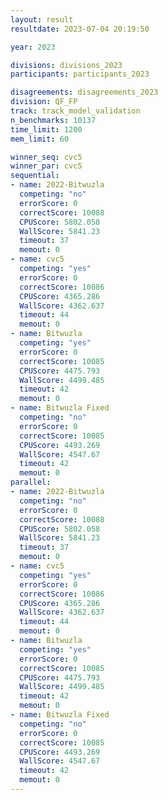 ```yaml
---
layout: result
resultdate: 2023-07-04 20:19:50

year: 2023

divisions: divisions_2023
participants: participants_2023

disagreements: disagreements_2023
division: QF_FP
track: track_model_validation
n_benchmarks: 10137
time_limit: 1200
mem_limit: 60

winner_seq: cvc5
winner_par: cvc5
sequential:
- name: 2022-Bitwuzla
  competing: "no"
  errorScore: 0
  correctScore: 10088
  CPUScore: 5802.058
  WallScore: 5841.23
  timeout: 37
  memout: 0
- name: cvc5
  competing: "yes"
  errorScore: 0
  correctScore: 10086
  CPUScore: 4365.286
  WallScore: 4362.637
  timeout: 44
  memout: 0
- name: Bitwuzla
  competing: "yes"
  errorScore: 0
  correctScore: 10085
  CPUScore: 4475.793
  WallScore: 4499.485
  timeout: 42
  memout: 0
- name: Bitwuzla Fixed
  competing: "no"
  errorScore: 0
  correctScore: 10085
  CPUScore: 4493.269
  WallScore: 4547.67
  timeout: 42
  memout: 0
parallel:
- name: 2022-Bitwuzla
  competing: "no"
  errorScore: 0
  correctScore: 10088
  CPUScore: 5802.058
  WallScore: 5841.23
  timeout: 37
  memout: 0
- name: cvc5
  competing: "yes"
  errorScore: 0
  correctScore: 10086
  CPUScore: 4365.286
  WallScore: 4362.637
  timeout: 44
  memout: 0
- name: Bitwuzla
  competing: "yes"
  errorScore: 0
  correctScore: 10085
  CPUScore: 4475.793
  WallScore: 4499.485
  timeout: 42
  memout: 0
- name: Bitwuzla Fixed
  competing: "no"
  errorScore: 0
  correctScore: 10085
  CPUScore: 4493.269
  WallScore: 4547.67
  timeout: 42
  memout: 0
---
```

